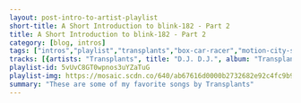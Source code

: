 ```yaml
---
layout: post-intro-to-artist-playlist
short-title: A Short Introduction to blink-182 - Part 2
title: A Short Introduction to blink-182 - Part 2
category: [blog, intros]
tags: ["intros","playlist","transplants","box-car-racer","motion-city-soundtrack","blink-182","+44","angels-&-airwaves"]
tracks: [{artists: "Transplants", title: "D.J. D.J.", album: "Transplants"},{artists: "Box Car Racer", title: "I Feel So", album: "Box Car Racer"},{artists: "Motion City Soundtrack", title: "Attractive Today", album: "Commit This To Memory"},{artists: "blink-182", title: "Pathetic", album: "Dude Ranch"},{artists: "blink-182", title: "The Party Song", album: "Enema Of The State"},{artists: "blink-182", title: "Every Time I Look For You", album: "Take Off Your Pants And Jacket"},{artists: "blink-182", title: "Mutt", album: "Enema Of The State"},{artists: "blink-182", title: "MH 4.18.2011", album: "Neighborhoods (Deluxe Version)"},{artists: "blink-182", title: "Give Me One Good Reason", album: "Take Off Your Pants And Jacket"},{artists: "+44", title: "Cliff Diving", album: "When Your Heart Stops Beating"},{artists: "Angels & Airwaves", title: "Surrender", album: "Love, Pt. 2"},{artists: "blink-182", title: "GO", album: "blink-182 (explicit version) [Explicit Version]"},{artists: "blink-182", title: "Don't Leave Me", album: "Enema Of The State"},{artists: "blink-182", title: "Degenerate", album: "Dude Ranch"},{artists: "blink-182", title: "Ben Wah Balls", album: "Cheshire Cat"},{artists: "blink-182", title: "Roller Coaster", album: "Take Off Your Pants And Jacket"},{artists: "blink-182", title: "Up All Night", album: "Neighborhoods (Deluxe Version)"},{artists: "blink-182", title: "All Of This", album: "blink-182 (explicit version) [Explicit Version]"},{artists: "blink-182", title: "Wendy Clear", album: "Enema Of The State"},{artists: "blink-182", title: "Story Of A Lonely Guy", album: "Take Off Your Pants And Jacket"},{artists: "blink-182", title: "Stockholm Syndrome", album: "blink-182 (explicit version) [Explicit Version]"}]
playlist-id: 5vUvC8GT0wpnos3uYZaTuG
playlist-img: https://mosaic.scdn.co/640/ab67616d0000b2732682e92c4fc9b95df0319c72ab67616d0000b273330500a40905b093b134396aab67616d0000b27385a14a0a61f764b46cf69acdab67616d0000b273ab2043abccd667e1961b0595
summary: "These are some of my favorite songs by Transplants"
---
```

